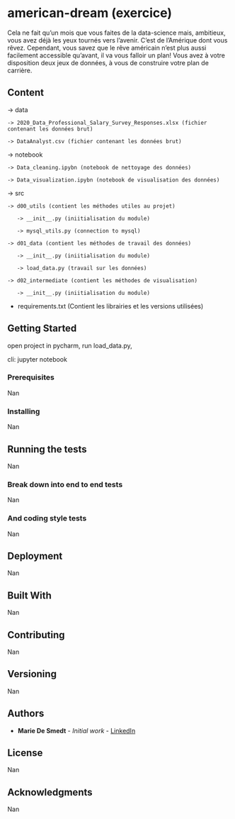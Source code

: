 # american-dream (exercice)
 
Cela ne fait qu’un mois que vous faites de la data-science mais, ambitieux, vous avez déjà les yeux tournés vers l’avenir. C’est de l’Amérique dont vous rêvez. Cependant, vous savez que le rêve américain n’est plus aussi facilement accessible qu’avant, il va vous falloir un plan! Vous avez à votre disposition deux jeux de données, à vous de construire votre plan de carrière.

## Content

-> data

    -> 2020_Data_Professional_Salary_Survey_Responses.xlsx (fichier contenant les données brut)
    
    -> DataAnalyst.csv (fichier contenant les données brut)

-> notebook

    -> Data_cleaning.ipybn (notebook de nettoyage des données)
    
    -> Data_visualization.ipybn (notebook de visualisation des données)
  
-> src

    -> d00_utils (contient les méthodes utiles au projet)
       
       -> __init__.py (iniitialisation du module)
       
       -> mysql_utils.py (connection to mysql)
  
    -> d01_data (contient les méthodes de travail des données)
       
       -> __init__.py (iniitialisation du module)
       
       -> load_data.py (travail sur les données)
  
    -> d02_intermediate (contient les méthodes de visualisation)
    
       -> __init__.py (iniitialisation du module)



- requirements.txt (Contient les librairies et les versions utilisées)

## Getting Started

open project in pycharm,
run load_data.py,


cli: jupyter notebook

### Prerequisites

Nan

### Installing

Nan


## Running the tests

Nan

### Break down into end to end tests

Nan

### And coding style tests

Nan

## Deployment

Nan

## Built With

Nan 

## Contributing

Nan

## Versioning

Nan

## Authors

* **Marie De Smedt** - *Initial work* - [LinkedIn](www.linkedin.com/in/marie-desmedt)



## License

Nan

## Acknowledgments

Nan

